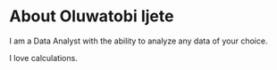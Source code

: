 # About Oluwatobi Ijete
I am a Data Analyst with the ability to analyze any data of your choice.

I love calculations.